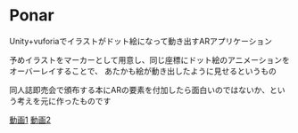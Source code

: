 # Ponar

Unity+vuforiaでイラストがドット絵になって動き出すARアプリケーション

予めイラストをマーカーとして用意し、同じ座標にドット絵のアニメーションをオーバーレイすることで、
あたかも絵が動き出したように見せるというもの

同人誌即売会で頒布する本にARの要素を付加したら面白いのではないか、という考えを元に作ったものです

[動画1](https://twitter.com/_winnie_ill/status/1196793028989505537?s=20)
[動画2](https://twitter.com/_winnie_ill/status/1208209385840730113?s=20)

